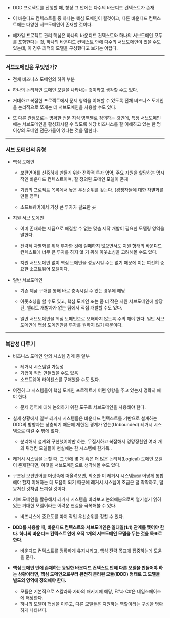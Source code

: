 - DDD 프로젝트를 진행할 때, 항상 그 안에는 다수의 바운디드 컨텍스트가 존재

  

- 이 바운디드 컨텍스트들 중 하나는 핵심 도메인이 될것이고, 다른 바운디드 컨텍스트에는 다양한 서브도메인이 존재할 것이다.

  

- 애자일 프로젝트 관리 핵심은 하나의 바운디드 컨텍스트와 하나의 서브도메인 모두를 포함한다는 것, 하나의 바운디드 컨텍스트 안에 다수의 서브도메인이 있을 수도 있는데, 이 경우 최적의 모델을 구성했다고 보기는 어렵다.



***

### 서브도메인은 무엇인가?

- 전체 비즈니스 도메인의 하위 부분

  

- 하나의 논리적인 도메인 모델을 나타내는 것이라고 생각할 수도 있다.

  

- 거대하고 복잡한 프로젝트에서 문제 영역을 이해할 수 있도록 전체 비즈니스 도메인을 논리적으로 쪼개는 데 서브도메인을 사용할 수도 있다.

  

- 또 다른 관점으로는 명확한 전문 지식 영역별로 정의하는 것인데, 특정 서브도메인에는 서브도메인을 활성화시킬 수 있도록 해당 비즈니스를 잘 이해하고 있는 한 명 이상의 도메인 전문가들이 있다는 것을 말한다.



***

### 서브 도메인의 유형

- 핵심 도메인 

  - 보편언어를 신중하게 만들기 위한 전략적 투자 영역, 주요 자원을 할당하는 명시적인 바운디드 컨텍스트이며, 잘 정의된 도메인 모델이 존재

    

  - 기업의 프로젝트 목록에서 높은 우선순위를 갖는다. (경쟁자들에 대한 차별화를 만들 영역)

    

  - 소프트웨어에서 가장 큰 투자가 필요한 곳

    

- 지원 서브 도메인

  - 이미 존재하는 제품으로 해결할 수 없는 맞춤 제작 개발이 필요한 모델링 영역을 말한다.

    

  - 전략적 차별화를 위해 투자한 것에 실패하지 않으면서도 지원 형태의 바운디드 컨텍스트에 너무 큰 투자를 하지 않 기 위해 아웃소싱을 고려해볼 수도 있다.

    

  - 지원 서브도메인 없이 핵심 도메인을 성공시킬 수는 없기 때문에 이는 여전히 중요한 소프트웨어 모델이다.

    

- 일반 서브도메인

  - 기존 제품 구매를 통해 바로 충족시킬 수 있는 경우에 해당

    

  - 아웃소싱을 할 수도 있고, 핵심 도메인 또는 좀 더 작은 지원 서브도메인에 할당된, 엘리트 개발자가 없는 팀에서 직접 개발할 수도 있다.

    

  - 일반 서브도메인을 핵심 도메인으로 오해하지 않도록 주의 해야 한다. 일반 서브도메인에 핵심 도메인만큼 투자를 원하지 않기 때문이다.



***

### 복잡성 다루기

- 비즈니스 도메인 안의 시스템 경계 중 일부

  - 레거시 시스템일 가능성
  - 기업이 직접 만들었을 수도 있음
  - 소프트웨어 라이센스를 구매했을 수도 있다.

  

- 여전히 그 시스템들이 핵심 도메인 프로젝트에 어떤 영향을 주고 있는지 명확히 해야 한다.

  - 문제 영역에 대해 논의하기 위한 도구로 서브도메인을 사용해야 한다.

  

- 실제 상황에서 일부 레거시 시스템들은 바운디드 컨텍스트를 기반으로 설계하는 DDD의 방향과는 상충되기 때문에 제한된 경계가 없는(Unbounded) 레거시 시스템으로 여길 수 밖에 없다.

  - 분리해서 설계와 구현했어야만 하는, 무질서하고 복잡해서 엉망징찬인 여러 개의 뒤엉킨 모델들이 현실에는 한 시스템에 한가득..

  

- 레거시 시스템을 논할 때, 그 안에 몇 개 혹은 더 많은 논리적(Logical) 도메인 모델이 존재한다면, 이것을 서브도메인으로 생각해볼 수도 있다.

  

- 구분된 보편언어를 머릿속에 떠올려보면, 최소한 이 레거시 시스템들을 어떻게 통합해야 할지 이해하는 데 도움이 되기 때문에 레거시 시스템이 조금은 덜 딱딱하고, 덜 뭉쳐진 것처럼 느껴질 것이다.

  

- 서브 도메인을 활용해서 레거시 시스템을 바라보고 논의해봄으로써 얼기설기 얽혀 있는 거대한 모델이라는 어려운 현실을 극복해볼 수 있다.

  - 비즈니스에 중요도를 따져 작업 우선순위를 정할 수 있다.

    

- __DDD를 사용할 때, 바운디드 컨텍스트와 서브도메인은 일대일(1:1) 관계를 맺어야 한다. 하나의 바운디드 컨텍스트 안에 오직 1개의 서브도메인 모델을 두는 것을 목표로 한다.__

  - 바운디드 컨텍스트를 정확하게 유지시키고, 핵심 전략 목표에 집중하는데 도움을 준다.

  

- __핵심 도메인 안에 존재하는 동일한 바운디드 컨텍스트 안에 다른 모델을 만들어야 하는 상황이라면, 핵심 도메인으로부터 완전히 분리된 모듈(IDDD) 형태로 그 모델을 별도의 영역에 정의해야 한다.__ 

  - 모듈은 기본적으로 스칼라와 자바의 패키지에 해당, F#과 C#은 네임스페이스에 해당한다.
  - 하나의 모델이 핵심을 이루고, 다른 모델들은 지원하는 역할이라는 구성을 명확하게 나타낸다.

